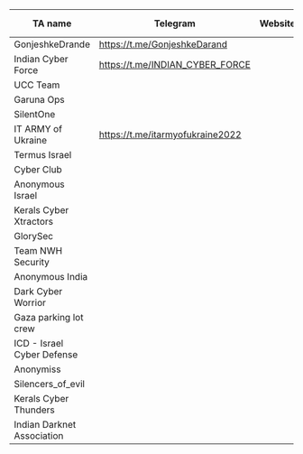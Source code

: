 |TA name|Telegram|Website|Other info|
| ------ | ------ | ------ | ------ |
|GonjeshkeDrande|https://t.me/GonjeshkeDarand|||
|Indian Cyber Force|https://t.me/INDIAN_CYBER_FORCE|||
|UCC Team||||
|Garuna Ops||||
|SilentOne||||
|IT ARMY of Ukraine|https://t.me/itarmyofukraine2022|||
|Termus Israel||||
|Cyber Club||||
|Anonymous Israel||||
|Kerals Cyber Xtractors||||
|GlorySec||||
|Team NWH Security||||
|Anonymous India||||
|Dark Cyber Worrior||||
|Gaza parking lot crew||||
|ICD - Israel Cyber Defense||||
|Anonymiss||||
|Silencers_of_evil||||
|Kerals Cyber Thunders||||
|Indian Darknet Association||||
